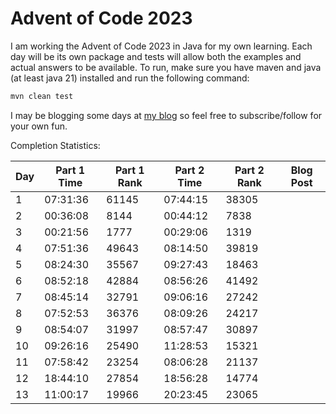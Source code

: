 # Advent of Code 2023

I am working the Advent of Code 2023 in Java for my own learning. Each day will be its own package
and tests will allow both the examples and actual answers to be available. To run, make sure you
have maven and java (at least java 21) installed and run the following command:

```sh
mvn clean test
```

I may be blogging some days at [my blog](https://ddellspe.net) so feel free to subscribe/follow for
your own fun.

Completion Statistics:

| Day | Part 1 Time | Part 1 Rank | Part 2 Time | Part 2 Rank | Blog Post |
|-----|-------------|-------------|-------------|-------------|-----------|
| 1   | 07:31:36    | 61145       | 07:44:15    | 38305       |           |
| 2   | 00:36:08    | 8144        | 00:44:12    | 7838        |           |
| 3   | 00:21:56    | 1777        | 00:29:06    | 1319        |           |
| 4   | 07:51:36    | 49643       | 08:14:50    | 39819       |           |
| 5   | 08:24:30    | 35567       | 09:27:43    | 18463       |           |
| 6   | 08:52:18    | 42884       | 08:56:26    | 41492       |           |
| 7   | 08:45:14    | 32791       | 09:06:16    | 27242       |           |
| 8   | 07:52:53    | 36376       | 08:09:26    | 24217       |           |
| 9   | 08:54:07    | 31997       | 08:57:47    | 30897       |           |
| 10  | 09:26:16    | 25490       | 11:28:53    | 15321       |           |
| 11  | 07:58:42    | 23254       | 08:06:28    | 21137       |           |
| 12  | 18:44:10    | 27854       | 18:56:28    | 14774       |           |
| 13  | 11:00:17    | 19966       | 20:23:45    | 23065       |           |